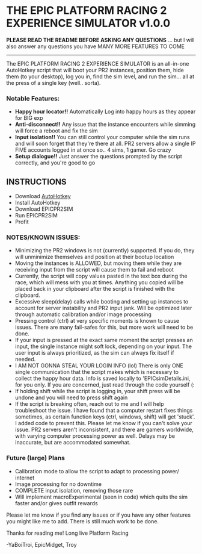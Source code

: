 # THE EPIC PLATFORM RACING 2 EXPERIENCE SIMULATOR v1.0.0

**PLEASE READ THE README BEFORE ASKING ANY QUESTIONS**
... but I will also answer any questions you have
MANY MORE FEATURES TO COME

---

The EPIC PLATFORM RACING 2 EXPERIENCE SIMULATOR is an all-in-one AutoHotkey script that will boot your PR2 instances, position them, hide them (to your desktop), log you in, find the sim level, and run the sim... all at the press of a single key (well.. sorta).

### Notable Features:
- **Happy hour locator!!** Automatically Log into happy hours as they appear for BIG exp
- **Anti-disconnect!!** Any issue that the instance encounters while simming will force a reboot and fix the sim
- **Input isolation!!** You can still control your computer while the sim runs and will soon forget that they're there at all. PR2 servers allow a single IP FIVE accounts logged in at once so.. 4 sims, 1 gamer. Go crazy
- **Setup dialogue!!** Just answer the questions prompted by the script correctly, and you're good to go

## INSTRUCTIONS
- Download [AutoHotkey](https://www.autohotkey.com/)
- Install AutoHotkey
- Download EPICPR2SIM
- Run EPICPR2SIM
- Profit

### NOTES/KNOWN ISSUES:
- Minimizing the PR2 windows is not (currently) supported. If you do, they will unminimize themselves and position at their bootup location
- Moving the instances is ALLOWED, but moving them while they are receiving input from the script will cause them to fail and reboot
- Currently, the script will copy values pasted in the text box during the race, which will mess with you at times. Anything you copied will be placed back in your clipboard after the script is finished with the clipboard.
- Excessive sleep(delay) calls while booting and setting up instances to account for server instability and PR2 input jank. Will be optimized later through automatic calibration and/or image processing
- Pressing control (ctrl) at very specific moments is known to cause issues. There are many fail-safes for this, but more work will need to be done.
- If your input is pressed at the exact same moment the script presses an input, the single instance might soft lock, depending on your input. The user input is always prioritized, as the sim can always fix itself if needed.
- I AM NOT GONNA STEAL YOUR LOGIN INFO (lol) There is only ONE single communication that the script makes which is necessary to collect the happy hour data. Info is saved locally to 'EPICsimDetails.ini, for you only. If you are concerned, just read through the code yourself (:
- If holding shift while the script is logging in, your shift press will be undone and you will need to press shift again
- If the script is breaking often, reach out to me and I will help troubleshoot the issue. I have found that a computer restart fixes things sometimes, as certain function keys (ctrl, windows, shift) will get 'stuck'. I added code to prevent this. Please let me know if you can't solve your issue. PR2 servers aren't inconsistent, and there are gamers worldwide, with varying computer processing power as well. Delays may be inaccurate, but are accommodated somewhat.

### Future (large) Plans
- Calibration mode to allow the script to adapt to processing power/ internet
- Image processing for no downtime
- COMPLETE input isolation, removing those rare
- Will implement macroExperimental (seen in code) which quits the sim faster and/or gives outfit rewards

Please let me know if you find any issues or if you have any other features you might like me to add. There is still much work to be done.


Thanks for reading me! Long live Platform Racing

-YaBoiTroi, EpicMidget, Troy
